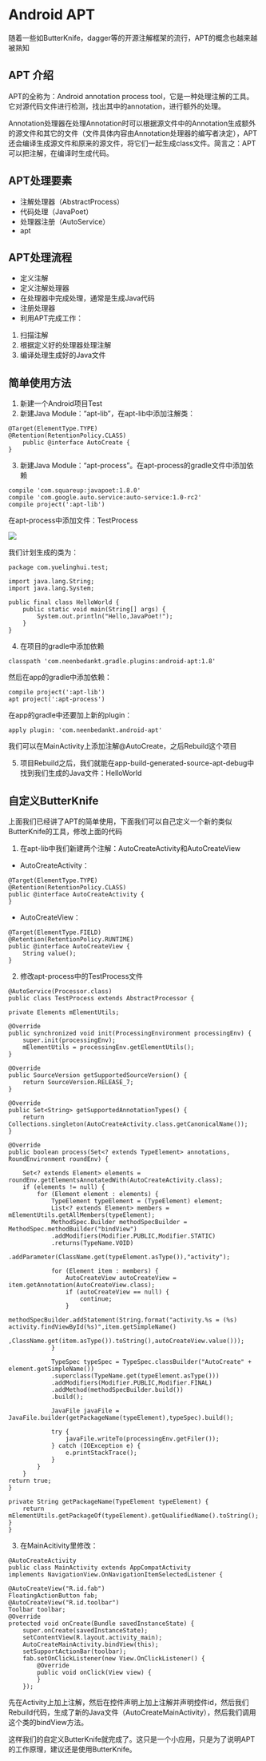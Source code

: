 # Android APT

随着一些如ButterKnife，dagger等的开源注解框架的流行，APT的概念也越来越被熟知

## APT 介绍

APT的全称为：Android annotation process tool，它是一种处理注解的工具。它对源代码文件进行检测，找出其中的annotation，进行额外的处理。

Annotation处理器在处理Annotation时可以根据源文件中的Annotation生成额外的源文件和其它的文件（文件具体内容由Annotation处理器的编写者决定），APT还会编译生成源文件和原来的源文件，将它们一起生成class文件。简言之：APT可以把注解，在编译时生成代码。

## APT处理要素

* 注解处理器（AbstractProcess）
* 代码处理（JavaPoet）
* 处理器注册（AutoService）
* apt

## APT处理流程

* 定义注解
* 定义注解处理器
* 在处理器中完成处理，通常是生成Java代码
* 注册处理器
* 利用APT完成工作：
1. 扫描注解
2. 根据定义好的处理器处理注解
3. 编译处理生成好的Java文件

## 简单使用方法

1. 新建一个Android项目Test
2. 新建Java Module：“apt-lib”，在apt-lib中添加注解类：
```
@Target(ElementType.TYPE)
@Retention(RetentionPolicy.CLASS)
    public @interface AutoCreate {
}
```
3. 新建Java Module：“apt-process”。在apt-process的gradle文件中添加依赖
```
compile 'com.squareup:javapoet:1.8.0'
compile 'com.google.auto.service:auto-service:1.0-rc2'
compile project(':apt-lib')
```
在apt-process中添加文件：TestProcess

![](/assets/APT_TestProcess.jpeg)

我们计划生成的类为：

```
package com.yuelinghui.test;

import java.lang.String;
import java.lang.System;

public final class HelloWorld {
    public static void main(String[] args) {
        System.out.println("Hello,JavaPoet!");
    }
}
```

4. 在项目的gradle中添加依赖

```
classpath 'com.neenbedankt.gradle.plugins:android-apt:1.8'
```
然后在app的gradle中添加依赖：

```
compile project(':apt-lib')
apt project(':apt-process')
```
在app的gradle中还要加上新的plugin：
```
apply plugin: 'com.neenbedankt.android-apt'
```
我们可以在MainActivity上添加注解@AutoCreate，之后Rebuild这个项目

5. 项目Rebuild之后，我们就能在app-build-generated-source-apt-debug中找到我们生成的Java文件：HelloWorld

## 自定义ButterKnife

上面我们已经讲了APT的简单使用，下面我们可以自己定义一个新的类似ButterKnife的工具，修改上面的代码

1. 在apt-lib中我们新建两个注解：AutoCreateActivity和AutoCreateView

* AutoCreateActivity：
```
@Target(ElementType.TYPE)
@Retention(RetentionPolicy.CLASS)
public @interface AutoCreateActivity {
}
```
* AutoCreateView：
```
@Target(ElementType.FIELD)
@Retention(RetentionPolicy.RUNTIME)
public @interface AutoCreateView {
    String value();
}
```
2. 修改apt-process中的TestProcess文件
```
@AutoService(Processor.class)
public class TestProcess extends AbstractProcessor {

private Elements mElementUtils;

@Override
public synchronized void init(ProcessingEnvironment processingEnv) {
    super.init(processingEnv);
    mElementUtils = processingEnv.getElementUtils();
}

@Override
public SourceVersion getSupportedSourceVersion() {
    return SourceVersion.RELEASE_7;
}

@Override
public Set<String> getSupportedAnnotationTypes() {
    return Collections.singleton(AutoCreateActivity.class.getCanonicalName());
}

@Override
public boolean process(Set<? extends TypeElement> annotations, RoundEnvironment roundEnv) {

    Set<? extends Element> elements = roundEnv.getElementsAnnotatedWith(AutoCreateActivity.class);
    if (elements != null) {
        for (Element element : elements) {
            TypeElement typeElement = (TypeElement) element;
            List<? extends Element> members = mElementUtils.getAllMembers(typeElement);
            MethodSpec.Builder methodSpecBuilder = MethodSpec.methodBuilder("bindView")
            .addModifiers(Modifier.PUBLIC,Modifier.STATIC)
            .returns(TypeName.VOID)
            .addParameter(ClassName.get(typeElement.asType()),"activity");

            for (Element item : members) {
                AutoCreateView autoCreateView = item.getAnnotation(AutoCreateView.class);
                if (autoCreateView == null) {
                    continue;
                }
                methodSpecBuilder.addStatement(String.format("activity.%s = (%s) activity.findViewById(%s)",item.getSimpleName()
                ,ClassName.get(item.asType()).toString(),autoCreateView.value()));
            }

            TypeSpec typeSpec = TypeSpec.classBuilder("AutoCreate" + element.getSimpleName())
            .superclass(TypeName.get(typeElement.asType()))
            .addModifiers(Modifier.PUBLIC,Modifier.FINAL)
            .addMethod(methodSpecBuilder.build())
            .build();

            JavaFile javaFile = JavaFile.builder(getPackageName(typeElement),typeSpec).build();

            try {
                javaFile.writeTo(processingEnv.getFiler());
            } catch (IOException e) {
                e.printStackTrace();
            }
        }
    }
return true;
}

private String getPackageName(TypeElement typeElement) {
    return mElementUtils.getPackageOf(typeElement).getQualifiedName().toString();
}
}
```
3. 在MainAcitivity里修改：

```
@AutoCreateActivity
public class MainActivity extends AppCompatActivity
implements NavigationView.OnNavigationItemSelectedListener {

@AutoCreateView("R.id.fab")
FloatingActionButton fab;
@AutoCreateView("R.id.toolbar")
Toolbar toolbar;
@Override
protected void onCreate(Bundle savedInstanceState) {
    super.onCreate(savedInstanceState);
    setContentView(R.layout.activity_main);
    AutoCreateMainActivity.bindView(this);
    setSupportActionBar(toolbar);
    fab.setOnClickListener(new View.OnClickListener() {
        @Override
        public void onClick(View view) {
        }
    });
```

先在Activity上加上注解，然后在控件声明上加上注解并声明控件id，然后我们Rebuild代码，生成了新的Java文件（AutoCreateMainActivity），然后我们调用这个类的bindView方法。

这样我们的自定义ButterKnife就完成了。这只是一个小应用，只是为了说明APT的工作原理，建议还是使用ButterKnife。